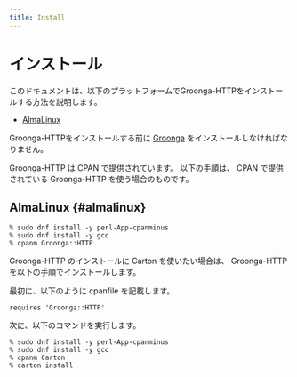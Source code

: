 ```yaml
---
title: Install
---
```


# インストール

このドキュメントは、以下のプラットフォームでGroonga-HTTPをインストールする方法を説明します。

  * [AlmaLinux](#almalinux)

Groonga-HTTPをインストールする前に [Groonga][groonga] をインストールしなければなりません。

Groonga-HTTP は CPAN で提供されています。
以下の手順は、 CPAN で提供されている Groonga-HTTP を使う場合のものです。

## AlmaLinux {#almalinux}

```console
% sudo dnf install -y perl-App-cpanminus
% sudo dnf install -y gcc
% cpanm Groonga::HTTP
```

Groonga-HTTP のインストールに Carton を使いたい場合は、 Groonga-HTTP を以下の手順でインストールします。

最初に、以下のように cpanfile を記載します。

```
requires 'Groonga::HTTP'
```

次に、以下のコマンドを実行します。

```console
% sudo dnf install -y perl-App-cpanminus
% sudo dnf install -y gcc
% cpanm Carton
% carton install
```

[Groonga]:https://groonga.org/
